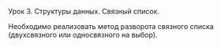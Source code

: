 Урок 3. Структуры данных. Связный список.

Необходимо реализовать метод разворота связного списка (двухсвязного или односвязного на выбор).
